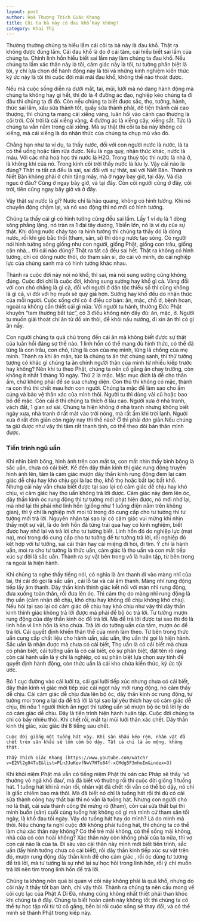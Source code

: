```yaml
---
layout: post
author: Hoà Thượng Thích Giác Khang 
title: Cõi ta bà này có đau khổ hay không?
category: Khai Thị
---
```



Thường thường chúng ta hiểu lầm cái cõi ta bà này là đau khổ. Thật ra không được đúng lắm. Cái đau khổ là do ở cái tâm, cái hiểu biết sai lầm của chúng ta. Chính linh hồn hiểu biết sai lầm này làm chúng ta đau khổ. Nếu chúng ta lầm xác thân này là tôi, cảm giác này là tôi, tư tưởng phân biệt là tôi, ý chí lựa chọn để hành động này là tôi và những kinh nghiệm kiến thức ký ức này là tôi thì cuộc đời mãi mãi đau khổ, không thể nào thoát được.

Nếu mà cuộc sống diễn ra dưới mắt, tai, mũi, lưỡi mà nó đang hành động mà chúng ta không hay gì hết, thì đó là 4 đường ác đạo, nghiệp kéo chúng ta đi đâu thì chúng ta đi đó. Còn nếu chúng ta biết được sắc, thọ, tưởng, hành, thức sai lầm, xấu sửa thành tốt, quấy sửa thành phải, đê tiện thành cái cao thượng, thì chúng ta mang cái xiềng vàng, luân hồi vào cảnh cao thượng là cõi trời. Cõi trời là cái xiềng vàng, 4 đường ác là xiềng cây, xiềng sắt. Tức là chúng ta vẫn nằm trong cái xiềng. Mà sự thật thì cõi ta bà này không có xiềng, mà cái xiềng là do nhận thức của chúng ta chụp mũ vào đó.

Chằng hạn như ta ví dụ, ta thấy nước, đối với con người nước là nước, là ta có thể uống hoặc tắm rửa được. Nếu là ngạ quỷ, nhận thức khác, nước là máu. Với các nhà hoá học thì nước là H2O. Trong thuỷ tộc thì nước là nhà ở, là không khí của nó. Trong kinh cõi trời thấy nước là lưu ly. Vậy cái nào là đúng? Thật ra tất cả đều là sai, sai đối với sự thật, sai với Niết Bàn. Thành ra Niết Bàn không phải ở chín tầng mây, mà ở ngay bay giờ, tại đây. Và địa ngục ở đâu? Cũng ở ngay bây giờ, và tại đây. Còn cõi người cũng ở đây, cõi trời, tiên cũng ngay bây giờ và ở đây.

Vậy thật sự nước là gì? Nước chỉ là hào quang, không có hình tướng. Khi nó chuyển động chậm lại, và nó xao động thì nó mới có hình tướng.

Chúng ta thấy cái gì có hình tướng cũng đều sai lầm. Lấy 1 ví dụ là 1 dòng sông phẳng lặng, nó tràn ra 1 đại tây dương, 1 biển lớn, nó là ví dụ của sự thật. Khi dòng nước chảy tạo ra hình tướng thì chúng ta thấy đó là dòng nước, rồi khi gió bắc thổi (tham, sân, si) thì dòng nước tạo sóng. Có người nói hình tướng sóng giống như con người, giống Phật, giống con trâu, giống căn nhà… thì cái nào đúng? Thật ra tất cả đều sai hết. Thật ra không có hình tướng, chỉ có dòng nước thôi, do tham sân si, do cái vô minh, do cái nghiệp lực của chúng sanh mà có hình tướng khác nhau.

Thành ra cuộc đời này nói nó khổ, thì sai, mà nói sung sướng cũng không đúng. Cuộc đời chỉ là cuộc đời, không sung sướng hay khổ gì cả. Vàng đối với con chó chẳng là gì cả, đối với người ở dân tộc thiểu số thì cũng không là gì cả, vì đối với họ muối sẽ quý giá hơn. Sướng hay khổ đều do nhận thức của mỗi người. Cuộc sống chỉ có 4 điều cơ bản: ăn, mặc, chỗ ở, bệnh hoạn, ngoài ra không cần thiết cái gì nữa. Với người tu hành, thường Đức Phật khuyên “tam thường bất túc”, có 3 điều không nên đầy đủ: ăn, mặc, ở. Người tu muốn giải thoát chỉ ăn từ đồ xin thôi, để khỏi nấu nướng, đi xin ăn thì có gì ăn nấy.

Con người chúng ta quá chú trọng đến cái ăn mà không biết được sự thật của luân hồi đáng sợ thế nào. 1 linh hồn có thể mang đủ hình thức, có thể đã từng là con trâu, con chó, từng là con của mẹ mình, từng là chồng của mẹ mình. Thành ra khi ăn mặn, tức là chúng ta ăn thịt chúng sanh, thì thử tưởng tượng có khác gì chúng ta ăn chính người thân của mình từ nhiều kiếp trước hay không? Nên khi tu theo Phật, chúng ta nên cố gắng ăn chay trường, còn không ít nhất 1 tháng 10 ngày. Thứ 2 là mặc. Mặc mục đích là để cho thân ấm, chứ không phải để se sua chưng diện. Con thú thì không có mặc, thành ra con thú thì chết mau hơn con người. Chúng ta mặc để làm sao cho ấm cúng và bảo vệ thân xác của mình thôi. Người tu thì dùng vải cũ hoặc bao bố để mặc. Còn cái ở thì chúng ta thích ở lầu cao. Người xưa ở nhà tranh, vách đất, 1 gian sơ sài. Chúng ta hiện không ở nhà tranh nhưng không biết ngày xưa, nhà tranh ở rất mát vào trời nóng, mà rất ấm khi trời lạnh. Người xưa ở rất đơn giản còn ngày nay thì thế nào? Ở thì phải đơn giản.Nếu chúng ta giữ được như vậy thì tâm rất thanh tịnh, có thể theo dõi bản thân mình được.

### Tiến trình ngũ uẩn

Khi nhìn bình bông, hình ảnh trên con mắt ta, con mắt nhìn thấy bình bông là sắc uẩn, chưa có cái biết. Kế đến dây thần kinh thị giác rung động truyền hình ảnh lên, tâm là cảm giác mượn dây thần kinh rung động đem lại cảm giác dễ chịu hay khó chịu gọi là lạc thọ, khổ thọ hoặc bất lạc bất khổ. Nhưng cái này vẫn chưa biết được tại sao lại có cảm giác dễ chịu hay khó chịu, vì cảm giác hay thọ uẩn không trả lời được. Cảm giác này đem lên óc, dây thần kinh óc rung động thì tư tưởng mới phát hiện được, nó mới nhớ lại, mà nhớ lại thì phải nhờ linh hồn (giống như 1 luồng điện nằm trên không gian), thì ý chí là nghiệp mới moi từ trong đó cung cấp cho tư tưởng thì tư tưởng mới trả lời. Nguyên nhân tại sao lại có cảm giác vui mừng khi nhìn thấy một sự vật, là do linh hồn đã từng trải qua hay có kinh nghiệm, biết được hay nhớ lại và trả lời cho tư tưởng biết. Linh hồn đó do nghiệp lực (mạt na), moi trong đó cung cấp cho tư tưởng để tư tưởng trả lời, rồi nghiệp đó kết hợp với tư tưởng, sai cái thân hay cái miệng đi hỏi, đi tìm. Ý chí là hành uẩn, moi ra cho tư tưởng là thức uẩn, cảm giác là thọ uẩn và con mắt tiếp xúc sự đời là sắc uẩn. Thành ra sự vật bên trong vô là huân tập, từ bên trong ra ngoài là hiện hành.

Khi chúng ta nghe thấy tiếng nói, có nghĩa là âm thanh đi vào màng nhĩ của tai, thì cái đó gọi là sắc uẩn , cái lỗ tai và cái âm thanh. Màng nhĩ rung động tiếp lấy âm thanh. Dây thần kinh thính giác kết nối với màn nhĩ rung động, đưa xuống toàn thân, rồi đưa lên óc. Thì cảm thọ do màng nhĩ rung động là thọ uẩn (cảm nhận dễ chịu, khó chịu hay không dễ chịu không khó chịu). Nếu hỏi tại sao lại có cảm giác dễ chịu hay khó chịu như vậy thì dây thần kinh thính giác không trả lời được mà phải để bộ óc trả lời. Tư tưởng mượn rung động của dây thần kinh óc để trả lời. Mà để trả lời được tại sao thì đó là linh hồn vì linh hồn là kho chứa. Trả lời do tưởng uẩn của tâm, mượn óc để trả lời. Cái quyết định khiến thân thể của mình làm theo. Từ bên trong thức uẩn cung cấp chất liệu cho hành uẩn, sắc uẩn, thọ uẩn thì gọi là hiện hành. Sắc uẩn là nhận được mà chưa có cái biết, Thọ uẩn là có cái biết mà chưa có phân biệt, cái tưởng uẩn là có cái biết, có sự phân biệt, đặt tên rõ ràng còn cái hành uẩn là ý chí là nghiệp, có sự phân biệt lựa chọn suy tính để quyết định hành động, còn thức uẩn là cái kho chứa kiến thức, ký ức tội ước.

Bỏ 1 cục đường vào cái lưỡi ta, cái gai lưỡi tiếp xúc nhưng chưa có cái biết, dây thần kinh vị giác mới tiếp xúc cái ngọt này mới rung động, nó cảm thấy dễ chịu. Cái cảm giác dễ chịu đưa lên bộ óc, dây thần kinh óc rung động, tư tưởng moi trong a lại da để trả lời là tại sao lại yêu thích hay có cảm giác dễ chịu, thì nếu 1 người thích ăn ngọt thì tưởng uẩn sẽ mượn bộ óc trả lời lý do có cảm giác dễ chịu. Đây là tiến trình hiện hành huân tập. Cuộc đời chúng ta chỉ có bấy nhiêu thôi. Khi chết rồi, mắt tai mũi lưỡi thân xác chết. Dây thần kinh thị giác, xúc giác thì 8 tiếng sau chết.

```
Cuộc đời giống một tuồng hát vậy. Khi sân khấu kéo rèm, nhân vật đã chết trên sân khấu sẽ lồm cồm bò dậy. Tất cả chỉ là ảo mộng, không thật.

Thầy Thích Giác Khang (https://www.youtube.com/watch?v=E2Vl2g04TuE&list=PLnJJuKevfNwV7HTo84f-xCMdg5F3mhoIm&index=3)
```

Khi khỏi niệm Phật mà vẫn có tiếng niệm Phật thì oán các Pháp sẽ thấy ‘vô thường vô ngã khổ đau’, mà đã biết vô thường rồi thì cuộc đời giống 1 tuồng hát. 1 tuồng hát khi rã màn rồi, nhân vật đã chết rồi vẫn có thể bò dậy, nó chỉ là giấc chiêm bao mà thôi. Mà đã biết nó chỉ là tuồng hát rồi thì dù có cải sửa thành công hay thất bại thì nó vẫn là tuồng hát. Nhưng con người cho nó là thật, cải sửa thành công thì mừng rõ (tham), còn cải sửa thất bại thì mình buồn (sân) cuối cùng tuồng hát không có gì mà mình cứ tham sân tối ngày, là khổ đau tối ngày. Vậy do tuồng hát hay do mình? Là do mình mà thôi. Nếu chúng ta nghĩ cuộc đời không phải tuồng hát, thì chúng ta có thể làm chủ xác thân này không? Có thể trẻ mãi không, có thể sống mãi không, nhà cửa có còn hoài không? Xác thân này còn không phải của ta nữa, thì vợ con cái nào là của ta. Đi sâu vào cái thân này mình mới biết tiến trình, sắc uẩn (lấy hình tướng chưa có cái biết), rồi dây thần kinh tiếp xúc sự vật trên đó, mượn rung động dây thần kinh để cho cảm giác , rồi óc dùng tư tương để trả lời, mà tư tưởng là sự nhớ lại sự học hỏi trong linh hồn, rồi ý chí muốn trả lời nên tìm trong linh hồn để trả lời.

Chúng ta không nên quá bi quan vì cõi này không phải là quá khổ, nhưng do cõi này ít thầy tốt bạn lành, chỉ vậy thôi. Thành ra chúng ta nên cầu mong về cõi cực lạc của Phật A Di Đà, nhưng cũng không nhất thiết phải than khóc khi chúng ta ở đây. Chúng ta biết hoàn cảnh này không tốt thì chúng ta có thể tự học tập rồi từ từ cố gắng, bền bỉ rồi cuộc sống sẽ thay đổi, và có thể mình sẽ thành Phật trong kiếp này.

